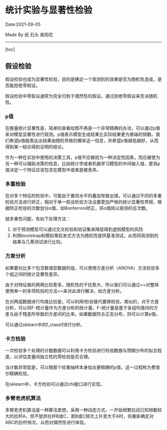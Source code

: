 # 统计实验与显著性检验

Date:2021-09-05

Made By 纸 石头 紫阳花

_____



[toc]

## 假设检验

假设检验也成为显著性检验，目的是确定一个观测到的效果是否为随机性造成，是否能拒绝零假设。

假设检验中零假设通常为完全归咎于偶然性的假设，通过拒绝零假设来否决随机性。

### p值

在衡量统计显著性是，简单的查看绘图不再是一个非常精确的办法，可以通过p值来对模型显著性进行观测。p值表示模型生成结果比实际结果更为极端的频数。我们希望p值能表达出结果由随机导致的概率这一信息，并希望p值越低越好，从而得到某一结论得到证明的结论。

作为一种在实验中使用的决策工具，p值不应被视为一种决定性因素，而应被使为另一种可以辅助决策的信息，比如统计学或者机器学习模型的中间输入值，更具p值决定一个特征应该包含在模型中或者是被舍弃。

### 多重检验

在对多个特征的检验中，可能由于置信水平的叠加导致出错，可以通过不同的多重检验方法进行矫正，相对于单一假设检验方法设置更加严格的统计显著性界限，根据矫正检验的次数划分$\alpha$值，如Bonferroni矫正，将$\alpha$值除以观测的总次数。

就多重性问题，有如下处理方法：

1. 对于预测模型可以通过交叉检验和验证集来降低得到虚假模型的风险
2. 利用bootstrap和模拟等启发式方法为随机性提供基准测试，从而将观测到的结果与几尊测试进行比较。

### 方差分析

如果要对比多个包含数值型数据的组，可以使用方差分析（ANOVA）方法检验多个组之间的统计显著性差异。

由于对特征做的两两比较愈多，随机性的干扰愈大，所以我们可以通过==对整体使用单一的多项检验的方法==来对此进行解决，如方差分析。

在对两组数据进行均值比较是，可以利用t检验替代置换检验，类似的，对于方差分析，可以将F-统计量作为方差分析的统计量。F-统计量是基于各组均值间的方差与由于残差所导致的方差间的比率。如果数据符合正态分布，则可以计算p值。

可以通过sklearn中的f_classif进行分析。

### 卡方检验

一次检验多个处理的计数数据可以利用卡方检验进行检验数据与预期分布的拟合程度，以评估变量间独立性的零检验是否合理。

当计数非常低是，可以哦那个给重抽样本身给出更精确的p值，这一过程称为费舍尔精确检验。

在sklearn中，卡方检验可以通过chi接口进行实现。

### 多臂老虎机算法

多臂老虎机算法是一种算法思想，采用一种动态方式，一开始频繁拉动已知频数较大的拉杆A，但不放弃拉杆B或C，若B或C频次上升至大于A时，则重新确定对ABC的拉杆频次。从而对偶然性进行体现。

